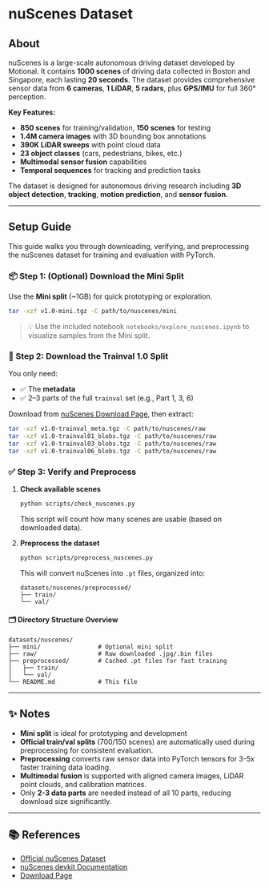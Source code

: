 # nuScenes Dataset

## About

nuScenes is a large-scale autonomous driving dataset developed by Motional. It contains **1000 scenes** of driving data collected in Boston and Singapore, each lasting **20 seconds**. The dataset provides comprehensive sensor data from **6 cameras**, **1 LiDAR**, **5 radars**, plus **GPS/IMU** for full 360° perception.

**Key Features:**
- **850 scenes** for training/validation, **150 scenes** for testing
- **1.4M camera images** with 3D bounding box annotations
- **390K LiDAR sweeps** with point cloud data
- **23 object classes** (cars, pedestrians, bikes, etc.)
- **Multimodal sensor fusion** capabilities
- **Temporal sequences** for tracking and prediction tasks

The dataset is designed for autonomous driving research including **3D object detection**, **tracking**, **motion prediction**, and **sensor fusion**.

---

## Setup Guide

This guide walks you through downloading, verifying, and preprocessing the nuScenes dataset for training and evaluation with PyTorch.

### 📦 Step 1: (Optional) Download the Mini Split

Use the **Mini split** (~1GB) for quick prototyping or exploration.

```bash
tar -xzf v1.0-mini.tgz -C path/to/nuscenes/mini
```

> 💡 Use the included notebook `notebooks/explore_nuscenes.ipynb` to visualize samples from the Mini split.

### 🧠 Step 2: Download the Trainval 1.0 Split

You only need:

* ✅ The **metadata**
* ✅ 2–3 parts of the full `trainval` set (e.g., Part 1, 3, 6)

Download from [nuScenes Download Page](https://www.nuscenes.org/download), then extract:

```bash
tar -xzf v1.0-trainval_meta.tgz -C path/to/nuscenes/raw
tar -xzf v1.0-trainval01_blobs.tgz -C path/to/nuscenes/raw
tar -xzf v1.0-trainval03_blobs.tgz -C path/to/nuscenes/raw
tar -xzf v1.0-trainval06_blobs.tgz -C path/to/nuscenes/raw
```

### ✅ Step 3: Verify and Preprocess

1. **Check available scenes**

   ```bash
   python scripts/check_nuscenes.py
   ```

   This script will count how many scenes are usable (based on downloaded data).

2. **Preprocess the dataset**

   ```bash
   python scripts/preprocess_nuscenes.py
   ```

   This will convert nuScenes into `.pt` files, organized into:

   ```
   datasets/nuscenes/preprocessed/
   ├── train/    
   └── val/      
   ```

#### 🗂 Directory Structure Overview

```
datasets/nuscenes/
├── mini/                # Optional mini split
├── raw/                 # Raw downloaded .jpg/.bin files
├── preprocessed/        # Cached .pt files for fast training
│   ├── train/
│   └── val/
└── README.md            # This file
```

---

## ✨ Notes

* **Mini split** is ideal for prototyping and development
* **Official train/val splits** (700/150 scenes) are automatically used during preprocessing for consistent evaluation.
* **Preprocessing** converts raw sensor data into PyTorch tensors for 3-5x faster training data loading.
* **Multimodal fusion** is supported with aligned camera images, LiDAR point clouds, and calibration matrices.
* Only **2-3 data parts** are needed instead of all 10 parts, reducing download size significantly.

---

## 📚 References

* [Official nuScenes Dataset](https://www.nuscenes.org/)
* [nuScenes devkit Documentation](https://github.com/nutonomy/nuscenes-devkit)
* [Download Page](https://www.nuscenes.org/download)